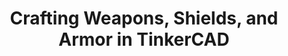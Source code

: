 ---
title: 'Crafting Weapons, Shields, and Armor in TinkerCAD'  
description: >  
  In this Jam, you'll be creating an awesome sword (or other item) in TinkerCAD. You will learn valuable skills around not only how to 3D model the sword example but also generally the ways designers think of their objects. Building something tangible while learning important concepts - two birds with one stone!
contributor: 'thesuperRL'  
thumbnail: 'https://media.discordapp.net/attachments/893657462790557716/1131005602185875466/Screenshot_2023-07-18_at_4.32.23_PM.png?width=1442&height=1064'
timeEstimate: '70 Min'  
difficulty: 'Beginner-Intermediate' 
keywords: 'Sword, CAD, 3D Design, Model, TinkerCAD, 3D Printing'  
language: 'CAD'
presentation: "" 
presentationPlay: "" 
presentationPDF: "" 
notes: "" 
poster: ""
video: "" 
slug: '3d-armory'
---